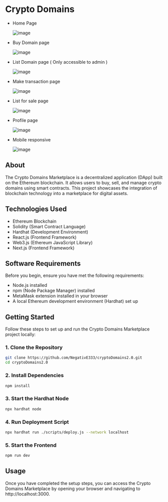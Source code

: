 # Crypto Domains

- Home Page

  ![image](https://github.com/NegativE333/cryptoDomains2.0/assets/102456428/5cd3e17d-a3bd-4a23-a12c-90684ee3cc96)

- Buy Domain page

  ![image](https://github.com/NegativE333/cryptoDomains2.0/assets/102456428/27fc5bba-9fe0-4440-aff9-4c020fe4474c)

- List Domain page ( Only accessible to admin )

  ![image](https://github.com/NegativE333/cryptoDomains2.0/assets/102456428/7e2d1ae0-cbd4-4f52-890b-2e90f9cc95c3)

- Make transaction page

  ![image](https://github.com/NegativE333/cryptoDomains2.0/assets/102456428/6bb09739-4899-4c17-9075-81938821d45c)

- List for sale page

  ![image](https://github.com/NegativE333/cryptoDomains2.0/assets/102456428/5c1fa918-469a-413a-85cc-e902c50e8726)

- Profile page

  ![image](https://github.com/NegativE333/cryptoDomains2.0/assets/102456428/640f97d3-de81-4062-af30-f1f8b9a2c597)

- Mobile responsive

  ![image](https://github.com/NegativE333/cryptoDomains2.0/assets/102456428/f4432983-6e60-438a-afbf-b737e6e6708d)


## About

The Crypto Domains Marketplace is a decentralized application (DApp) built on the Ethereum blockchain. It allows users to buy, sell, and manage crypto domains using smart contracts. This project showcases the integration of blockchain technology into a marketplace for digital assets.

## Technologies Used

- Ethereum Blockchain
- Solidity (Smart Contract Language)
- Hardhat (Development Environment)
- React.js (Frontend Framework)
- Web3.js (Ethereum JavaScript Library)
- Next.js (Frontend Framework)

## Software Requirements

Before you begin, ensure you have met the following requirements:
- Node.js installed
- npm (Node Package Manager) installed
- MetaMask extension installed in your browser
- A local Ethereum development environment (Hardhat) set up

## Getting Started

Follow these steps to set up and run the Crypto Domains Marketplace project locally:

### 1. Clone the Repository

```bash
git clone https://github.com/NegativE333/cryptoDomains2.0.git
cd cryptoDomains2.0
```

### 2. Install Dependencies

```bash
npm install
```

### 3. Start the Hardhat Node

```bash
npx hardhat node
```

### 4. Run Deployment Script

```bash
npx hardhat run ./scripts/deploy.js --network localhost
```

### 5. Start the Frontend

```bash
npm run dev
```

## Usage

Once you have completed the setup steps, you can access the Crypto Domains Marketplace by opening your browser and navigating to http://localhost:3000.

